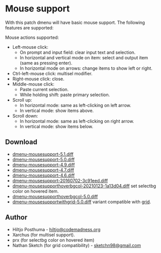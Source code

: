 Mouse support
=============
With this patch dmenu will have basic mouse support. The following features are
supported:

Mouse actions supported:

* Left-mouse click:
  * On prompt and input field: clear input text and selection.
  * In horizontal and vertical mode on item: select and output item (same as
    pressing enter).
  * In horizontal mode on arrows: change items to show left or right.
* Ctrl-left-mouse click: multisel modifier.
* Right-mouse click: close.
* Middle-mouse click:
  * Paste current selection.
  * While holding shift: paste primary selection.
* Scroll up:
  * In horizontal mode: same as left-clicking on left arrow.
  * In vertical mode: show items above.
* Scroll down:
  * In horizontal mode: same as left-clicking on right arrow.
  * In vertical mode: show items below.

Download
--------
* [dmenu-mousesupport-5.1.diff](dmenu-mousesupport-5.1.diff)
* [dmenu-mousesupport-5.0.diff](dmenu-mousesupport-5.0.diff)
* [dmenu-mousesupport-4.9.diff](dmenu-mousesupport-4.9.diff)
* [dmenu-mousesupport-4.7.diff](dmenu-mousesupport-4.7.diff)
* [dmenu-mousesupport-4.6.diff](dmenu-mousesupport-4.6.diff)
* [dmenu-mousesupport-20160702-3c91eed.diff](dmenu-mousesupport-20160702-3c91eed.diff)
* [dmenu-mousesupporthoverbgcol-20210123-1a13d04.diff](dmenu-mousesupporthoverbgcol-20210123-1a13d04.diff)
  set selectbg color on hovered item.
* [dmenu-mousesupporthoverbgcol-5.0.diff](dmenu-mousesupporthoverbgcol-5.0.diff)
* [dmenu-mousesupportwithgrid-5.0.diff](dmenu-mousesupportwithgrid-5.0.diff)
  variant compatible with [grid](../grid).


Author
------
* Hiltjo Posthuma - <hiltjo@codemadness.org>
* Xarchus (for multisel support).
* prx (for selectbg color on hovered item)
* Nathan Sketch (for grid compatibility) - <sketchn98@gmail.com>

